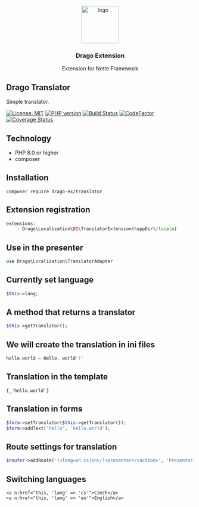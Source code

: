 <p align="center">
  <img src="https://avatars0.githubusercontent.com/u/11717487?s=400&u=40ecb522587ebbcfe67801ccb6f11497b259f84b&v=4" width="100" alt="logo">
</p>

<h3 align="center">Drago Extension</h3>
<p align="center">Extension for Nette Framework</p>

## Drago Translator
Simple translator.

[![License: MIT](https://img.shields.io/badge/License-MIT-yellow.svg)](https://raw.githubusercontent.com/drago-ex/translator/master/license.md)
[![PHP version](https://badge.fury.io/ph/drago-ex%2Ftranslator.svg)](https://badge.fury.io/ph/drago-ex%2Ftranslator)
[![Build Status](https://travis-ci.com/drago-ex/translator.svg?branch=master)](https://travis-ci.org/drago-ex/translator)
[![CodeFactor](https://www.codefactor.io/repository/github/drago-ex/translator/badge)](https://www.codefactor.io/repository/github/drago-ex/translator)
[![Coverage Status](https://coveralls.io/repos/github/drago-ex/translator/badge.svg?branch=master)](https://coveralls.io/github/drago-ex/translator?branch=master)

## Technology
- PHP 8.0 or higher
- composer

## Installation
```
composer require drago-ex/translator
```

## Extension registration
```php
extensions:
	- Drago\Localization\DI\TranslatorExtension(%appDir%/locale)
```

## Use in the presenter
```php
use Drago\Localization\TranslatorAdapter
```

## Currently set language
```php
$this->lang;
```

## A method that returns a translator
```php
$this->getTranslator();
```

## We will create the translation in ini files
```php
hello.world = Hello, world'!'
```

## Translation in the template
```latte
{_'hello.world'}
```

## Translation in forms
```php
$form->setTranslator($this->getTranslator());
$form->addText('hello', 'hello.world');
```

## Route settings for translation
```php
$router->addRoute('[<lang=en cs|en>/]<presenter>/<action>', 'Presenter:action');
```

## Switching languages
```latte
<a n:href="this, 'lang' => 'cs'">Czech</a>
<a n:href="this, 'lang' => 'en'">English</a>
```
